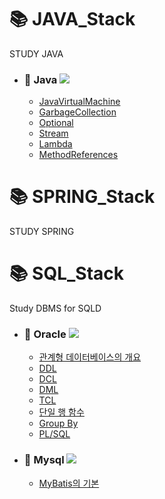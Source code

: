 # 📚 JAVA_Stack
STUDY JAVA
- ### 📖 Java <img src="https://img.shields.io/badge/Java-007396?style=flat-square&logo=oracle&logoColor=white"/>
  * [JavaVirtualMachine](./docs/java/JavaVirtualMachine.md)
  * [GarbageCollection](./docs/java/GarbageCollection.md)
  * [Optional](./docs/java/Optional.md)
  * [Stream](./docs/java/Stream.md)
  * [Lambda](./docs/java/Lambda.md)
  * [MethodReferences](./docs/java/MethodReferences.md)

# 📚 SPRING_Stack
STUDY SPRING

# 📚 SQL_Stack
Study DBMS for SQLD<br/>
- ### 📖 Oracle <img src="https://img.shields.io/badge/MySQL-4479A1?style=flat-square&logo=mysql&logoColor=white"/>
  * [관계형 데이터베이스의 개요](./docs/oracle/RDBMS.md)
  * [DDL](./docs/oracle/DDL.md)
  * [DCL](./docs/oracle/DCL.md)
  * [DML](./docs/oracle/DML.md)
  * [TCL](./docs/oracle/TCL.md)
  * [단일 행 함수](./docs/oracle/Function.md)
  * [Group By](./docs/oracle/GROUPBY.md)
  * [PL/SQL](./docs/oracle/PLSQL.md)
- ### 📖 Mysql <img src="https://img.shields.io/badge/Oracle-2811AB?style=flat-square&logo=oracle&logoColor=white"/>
  * [MyBatis의 기본](./docs/mybatis/basic.md)
